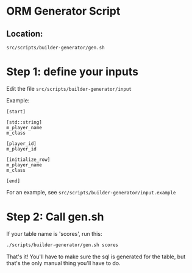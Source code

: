 # ORM Generator Script

## Location: 
`src/scripts/builder-generator/gen.sh`

# Step 1: define your inputs
Edit the file `src/scripts/builder-generator/input`

Example:
```
[start]

[std::string]
m_player_name
m_class

[player_id]
m_player_id

[initialize_row]
m_player_name
m_class

[end]
```

For an example, see `src/scripts/builder-generator/input.example`

# Step 2: Call gen.sh

If your table name is 'scores', run this:
```sh
./scripts/builder-generator/gen.sh scores
```

That's it! You'll have to make sure the sql is generated for the table, but that's
the only manual thing you'll have to do.
